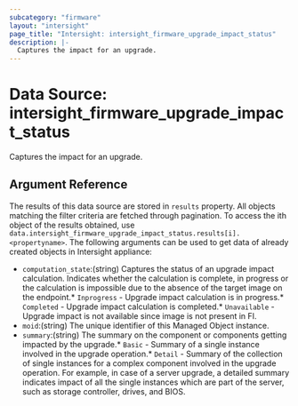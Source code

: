 ```yaml
---
subcategory: "firmware"
layout: "intersight"
page_title: "Intersight: intersight_firmware_upgrade_impact_status"
description: |-
  Captures the impact for an upgrade.
---
```


# Data Source: intersight_firmware_upgrade_impact_status
Captures the impact for an upgrade.
## Argument Reference
The results of this data source are stored in `results` property.
All objects matching the filter criteria are fetched through pagination.
To access the ith object of the results obtained, use `data.intersight_firmware_upgrade_impact_status.results[i].<propertyname>`.
The following arguments can be used to get data of already created objects in Intersight appliance:
* `computation_state`:(string) Captures the status of an upgrade impact calculation. Indicates whether the calculation is complete, in progress or the calculation is impossible due to the absence of the target image on the endpoint.* `Inprogress` - Upgrade impact calculation is in progress.* `Completed` - Upgrade impact calculation is completed.* `Unavailable` - Upgrade impact is not available since image is not present in FI. 
* `moid`:(string) The unique identifier of this Managed Object instance. 
* `summary`:(string) The summary on the component or components getting impacted by the upgrade.* `Basic` - Summary of a single instance involved in the upgrade operation.* `Detail` - Summary of the collection of single instances for a complex component involved in the upgrade operation. For example, in case of a server upgrade, a detailed summary indicates impact of all the single instances which are part of the server, such as storage controller, drives, and BIOS. 
 